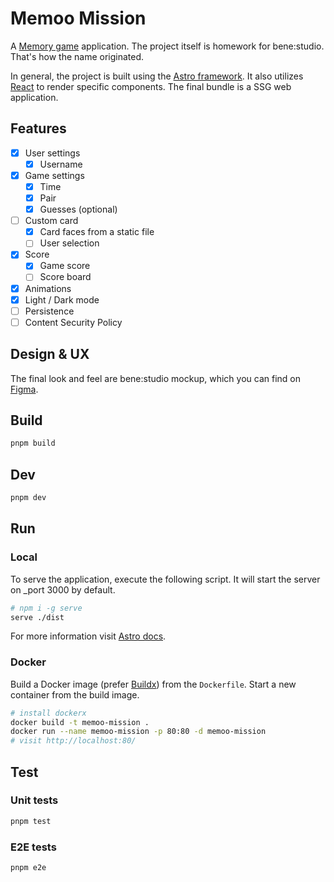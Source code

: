 # Memoo Mission

A [Memory game](https://news.ycombinator.com/) application. The project itself is homework for bene:studio. That's how the name originated.

In general, the project is built using the [Astro framework](https://astro.build/). It also utilizes [React](https://react.dev/) to render specific components. The final bundle is a SSG web application.

## Features

- [x] User settings
  - [x] Username
- [x] Game settings
  - [x] Time
  - [x] Pair
  - [x] Guesses (optional)
- [ ] Custom card
  - [x] Card faces from a static file
  - [ ] User selection
- [x] Score
  - [x] Game score
  - [ ] Score board
- [x] Animations
- [x] Light / Dark mode
- [ ] Persistence
- [ ] Content Security Policy

## Design & UX

The final look and feel are bene:studio mockup, which you can find on [Figma](https://www.figma.com/design/NUPxzSfmeo0NgNGW680kDI/Memory-Game?node-id=11-82118&t=NBBzNJoLaT8gFQKi-0).

## Build

```sh
pnpm build
```

## Dev

```sh
pnpm dev
```

## Run

### Local

To serve the application, execute the following script. It will start the server on \_port 3000 by default.

```sh
# npm i -g serve
serve ./dist
```

For more information visit [Astro docs](https://docs.astro.build/en/guides/integrations-guide/node/).

### Docker

Build a Docker image (prefer [Buildx](https://docs.docker.com/build/concepts/overview/#buildx)) from the `Dockerfile`. Start a new container from the build image.

```sh
# install dockerx
docker build -t memoo-mission .
docker run --name memoo-mission -p 80:80 -d memoo-mission
# visit http://localhost:80/
```

## Test

### Unit tests

```sh
pnpm test
```

### E2E tests

```sh
pnpm e2e
```
